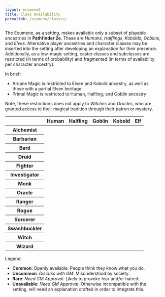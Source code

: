 ```yaml
---
layout: ecumene2
title: Class Availability
permalink: /ecumene/classes/
---
```


The Ecumene, as a setting, makes available only a subset of playable ancestries in **Pathfinder 2e**. These are *Humans*, *Halflings*, *Kobolds*, *Goblins*, and *Elves*. Alternative player ancestries and character classes may be inserted into the setting after developing an explanation for their presence. Additionally, as a low-magic setting, caster classes and subclasses are restricted (in terms of probability) and fragmented (in terms of availability per character ancestry).

In brief:
- Arcane Magic is restricted to Elven and Kobold ancestry, as well as those with a partial Elven heritage
- Primal Magic is restricted to Human, Halfling, and Goblin ancestry

Note, these restrictions does not apply to *Witches* and *Oracles*, who are granted access to their magical tradition through their patron or mystery.

<table id="class-availability" class="wide">
	<thead>
		<tr>
			<th></th>
			<th>Human</th>
			<th>Halfling</th>
			<th>Goblin</th>
			<th>Kobold</th>
			<th>Elf</th>
		</tr>
	</thead>
	<tbody>
		<tr>
			<th>Alchemist</th>
			<td class="common"></td>
			<td class="common"></td>
			<td class="common"></td>
			<td class="common"></td>
			<td class="common"></td>
		</tr>
		<tr>
			<th>Barbarian</th>
			<td class="uncommon"></td>
			<td class="uncommon"></td>
			<td class="rare"></td>
			<td class="rare"></td>
			<td class="rare"></td>
		</tr>
		<tr>
			<th>Bard</th>
			<td class="rare"></td>
			<td class="rare"></td>
			<td class="rare"></td>
			<td class="unavailable"></td>
			<td class="unavailable"></td>
		</tr>
		<tr>
			<th>Druid</th>
			<td class="rare"></td>
			<td class="rare"></td>
			<td class="rare"></td>
			<td class="unavailable"></td>
			<td class="unavailable"></td>
		</tr>
		<tr>
			<th>Fighter</th>
			<td class="common"></td>
			<td class="common"></td>
			<td class="common"></td>
			<td class="common"></td>
			<td class="common"></td>
		</tr>
		<tr>
			<th>Investigator</th>
			<td class="common"></td>
			<td class="common"></td>
			<td class="common"></td>
			<td class="common"></td>
			<td class="common"></td>
		</tr>
		<tr>
			<th>Monk</th>
			<td class="uncommon"></td>
			<td class="uncommon"></td>
			<td class="uncommon"></td>
			<td class="uncommon"></td>
			<td class="uncommon"></td>
		</tr>
		<tr>
			<th>Oracle</th>
			<td class="rare"></td>
			<td class="rare"></td>
			<td class="rare"></td>
			<td class="rare"></td>
			<td class="rare"></td>
		</tr>
		<tr>
			<th>Ranger</th>
			<td class="uncommon"></td>
			<td class="uncommon"></td>
			<td class="uncommon"></td>
			<td class="uncommon"></td>
			<td class="uncommon"></td>
		</tr>
		<tr>
			<th>Rogue</th>
			<td class="common"></td>
			<td class="common"></td>
			<td class="common"></td>
			<td class="common"></td>
			<td class="common"></td>
		</tr>
		<tr>
			<th>Sorcerer</th>
			<td class="rare"></td>
			<td class="unavailable"></td>
			<td class="unavailable"></td>
			<td class="uncommon"></td>
			<td class="uncommon"></td>
		</tr>
		<tr>
			<th>Swashbuckler</th>
			<td class="common"></td>
			<td class="common"></td>
			<td class="common"></td>
			<td class="common"></td>
			<td class="common"></td>
		</tr>
		<tr>
			<th>Witch</th>
			<td class="rare"></td>
			<td class="rare"></td>
			<td class="rare"></td>
			<td class="rare"></td>
			<td class="rare"></td>
		</tr>
		<tr>
			<th>Wizard</th>
			<td class="rare"></td>
			<td class="unavailable"></td>
			<td class="unavailable"></td>
			<td class="uncommon"></td>
			<td class="uncommon"></td>
		</tr>
	</tbody>
</table>

Legend:
- **Common**: Openly available. People think they know what you do.
- **Uncommon**: *Discuss with GM*. Misunderstood by society.
- **Rare**: *Need GM Approval*. Likely to provoke fear and/or hatred.
- **Unavailable**: *Need GM Approval*. Otherwise incompatible with the setting, will need an explanation crafted in order to integrate this.